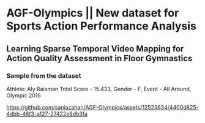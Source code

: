 # AGF-Olympics || New dataset for Sports Action Performance Analysis

## Learning Sparse Temporal Video Mapping for Action Quality Assessment in Floor Gymnastics

### Sample from the dataset 
Athlete: Aly Raisman
Total Score - 15.433, Gender - F, Event - All Around, Olympic	2016

https://github.com/saniazahan/AGF-Olympics/assets/12523634/4400d825-4dbb-46f3-a127-27422e8db3fa

